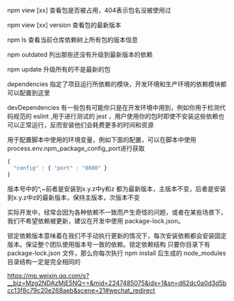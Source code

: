 npm view [xx] 查看包是否被占用，404表示包名没被使用过

npm view [xx] version 查看包的最新版本

npm ls 查看当前仓库依赖树上所有包的版本信息

npm outdated 列出那些还没有升级到最新版本的依赖

npm update 升级所有的不是最新的包


dependencies 指定了项目运行所依赖的模块，开发环境和生产环境的依赖模块都可以配置到这里

devDependencies
有一些包有可能你只是在开发环境中用到，例如你用于检测代码规范的 eslint ,用于进行测试的 jest ，用户使用你的包时即使不安装这些依赖也可以正常运行，反而安装他们会耗费更多的时间和资源


用于配置脚本中使用的环境变量，例如下面的配置，可以在脚本中使用process.env.npm_package_config_port进行获取
```js
{
  "config" : { "port" : "8080" }
}
```

版本号中的^,~前者是安装到x.y.z中y和z 都为最新版本，主版本不变，后者是安装到x.y.z中z的最新版本，保持主版本，次版本不变

实际开发中，经常会因为各种依赖不一致而产生奇怪的问题，或者在某些场景下，我们不希望依赖被更新，建议在开发中使用 package-lock.json。

锁定依赖版本意味着在我们不手动执行更新的情况下，每次安装依赖都会安装固定版本。保证整个团队使用版本号一致的依赖。锁定依赖结构
只要你目录下有 package-lock.json 文件，那么你每次执行 npm install 后生成的 node_modules 目录结构一定是完全相同的




https://mp.weixin.qq.com/s?__biz=Mzg2NDAzMjE5NQ==&mid=2247485075&idx=1&sn=d62dc0a0d3d5bcc13f8c79c20e268aeb&scene=21#wechat_redirect